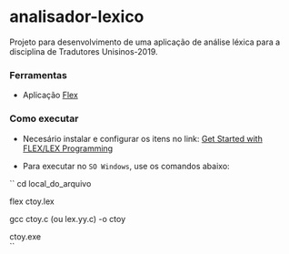 ﻿# analisador-lexico

Projeto para desenvolvimento de uma aplicação de análise léxica para a disciplina de Tradutores Unisinos-2019.


### Ferramentas

- Aplicação [Flex](https://github.com/westes/flex)


### Como executar

- Necesário instalar e configurar os itens no link: [Get Started with FLEX/LEX Programming](https://codedost.com/flex/)

- Para executar no `SO Windows`, use os comandos abaixo:

``
cd local_do_arquivo

flex ctoy.lex

gcc ctoy.c (ou lex.yy.c) -o ctoy

ctoy.exe            
``

